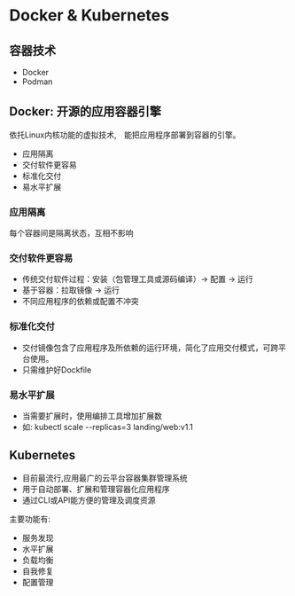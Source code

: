 # Docker & Kubernetes


## 容器技术

* Docker
* Podman

## Docker: 开源的应用容器引擎

依托Linux内核功能的虚拟技术,　能把应用程序部署到容器的引擎。

* 应用隔离
* 交付软件更容易
* 标准化交付
* 易水平扩展

### 应用隔离

每个容器间是隔离状态，互相不影响

### 交付软件更容易

* 传统交付软件过程：安装（包管理工具或源码编译）-> 配置 -> 运行
* 基于容器：拉取镜像 -> 运行
* 不同应用程序的依赖或配置不冲突

### 标准化交付

* 交付镜像包含了应用程序及所依赖的运行环境，简化了应用交付模式，可跨平台使用。
* 只需维护好Dockfile

### 易水平扩展

* 当需要扩展时，使用编排工具增加扩展数
* 如: kubectl scale --replicas=3 landing/web:v1.1




## Kubernetes

* 目前最流行,应用最广的云平台容器集群管理系统
* 用于自动部署、扩展和管理容器化应用程序
* 通过CLI或API能方便的管理及调度资源

主要功能有:

* 服务发现
* 水平扩展
* 负载均衡
* 自我修复
* 配置管理